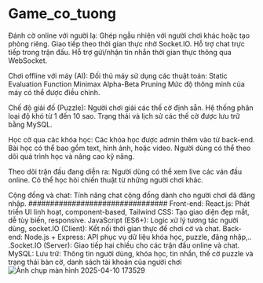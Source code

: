 # Game_co_tuong
Đánh cờ online với người lạ:
Ghép ngẫu nhiên với người chơi khác hoặc tạo phòng riêng.
Giao tiếp theo thời gian thực nhờ Socket.IO.
Hỗ trợ chat trực tiếp trong trận đấu.
Hỗ trợ gửi/nhận tin nhắn thời gian thực thông qua WebSocket.

Chơi offline với máy (AI):
Đối thủ máy sử dụng các thuật toán:
Static Evaluation Function
Minimax
Alpha-Beta Pruning
Mức độ thông minh của máy có thể được điều chỉnh.

Chế độ giải đố (Puzzle):
Người chơi giải các thế cờ định sẵn.
Hệ thống phân loại độ khó từ 1 đến 10 sao.
Trạng thái và lịch sử các thế cờ được lưu trữ bằng MySQL.

Học cờ qua các khóa học:
Các khóa học được admin thêm vào từ back-end.
Bài học có thể bao gồm text, hình ảnh, hoặc video.
Người dùng có thể theo dõi quá trình học và nâng cao kỹ năng.

Theo dõi trận đấu đang diễn ra:
Người dùng có thể xem live các ván đấu online.
Có thể học hỏi chiến thuật từ những người chơi khác.

Cộng đồng và chat:
Tính năng chat cộng đồng dành cho người chơi đã đăng nhập.
################################
Front-end:
React.js: Phát triển UI linh hoạt, component-based, Tailwind CSS: Tạo giao diện đẹp mắt, dễ tùy biến, responsive. JavaScript (ES6+): Logic xử lý tương tác người dùng, socket.IO (Client): Kết nối thời gian thực để chơi cờ và chat.
Back-end:
Node.js + Express: API phục vụ dữ liệu khóa học, puzzle, đăng nhập,.. .Socket.IO (Server): Giao tiếp hai chiều cho các trận đấu online và chat.
MySQL: Lưu trữ:
Thông tin người dùng, khóa học, tin nhắn, thế cờ puzzle và trạng thái bàn cờ, danh sách tài khoản của người chơi 
![Ảnh chụp màn hình 2025-04-10 173529](https://github.com/user-attachments/assets/11c5488b-a60a-4f43-9aba-7f6f55d404fb)

